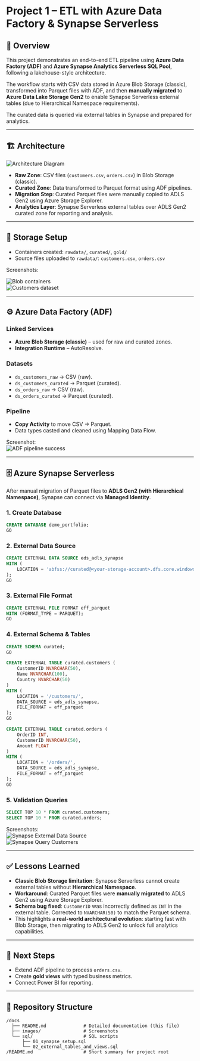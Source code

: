 # Project 1 – ETL with Azure Data Factory & Synapse Serverless

## 📌 Overview
This project demonstrates an end-to-end ETL pipeline using **Azure Data Factory (ADF)** and **Azure Synapse Analytics Serverless SQL Pool**, following a lakehouse-style architecture.  

The workflow starts with CSV data stored in Azure Blob Storage (classic), transformed into Parquet files with ADF, and then **manually migrated** to **Azure Data Lake Storage Gen2** to enable Synapse Serverless external tables (due to Hierarchical Namespace requirements).  

The curated data is queried via external tables in Synapse and prepared for analytics.

---

## 🏗 Architecture

![Architecture Diagram](../images/project1_architecture.png)

- **Raw Zone**: CSV files (`customers.csv`, `orders.csv`) in Blob Storage (classic).
- **Curated Zone**: Data transformed to Parquet format using ADF pipelines.
- **Migration Step**: Curated Parquet files were manually copied to ADLS Gen2 using Azure Storage Explorer.
- **Analytics Layer**: Synapse Serverless external tables over ADLS Gen2 curated zone for reporting and analysis.

---

## 📂 Storage Setup

- Containers created: `rawdata/`, `curated/`, `gold/`
- Source files uploaded to `rawdata/`: `customers.csv`, `orders.csv`


Screenshots:

![Blob containers](../images/containers.png)  
![Customers dataset](../images/dataset_customers_preview.png)  

---

## ⚙️ Azure Data Factory (ADF)

### Linked Services
- **Azure Blob Storage (classic)** – used for raw and curated zones.
- **Integration Runtime** – AutoResolve.

### Datasets
- `ds_customers_raw` → CSV (raw).  
- `ds_customers_curated` → Parquet (curated).  
- `ds_orders_raw` → CSV (raw).  
- `ds_orders_curated` → Parquet (curated).  

### Pipeline
- **Copy Activity** to move CSV → Parquet.  
- Data types casted and cleaned using Mapping Data Flow.  

Screenshot:  
![ADF pipeline success](../images/pipeline_success.png)

---

## 🗄 Azure Synapse Serverless

After manual migration of Parquet files to **ADLS Gen2 (with Hierarchical Namespace)**, Synapse can connect via **Managed Identity**.

### 1. Create Database
```sql
CREATE DATABASE demo_portfolio;
GO
```

### 2. External Data Source
```sql
CREATE EXTERNAL DATA SOURCE eds_adls_synapse
WITH (
    LOCATION = 'abfss://curated@<your-storage-account>.dfs.core.windows.net'
);
GO
```

### 3. External File Format
```sql
CREATE EXTERNAL FILE FORMAT eff_parquet
WITH (FORMAT_TYPE = PARQUET);
GO
```

### 4. External Schema & Tables
```sql
CREATE SCHEMA curated;
GO

CREATE EXTERNAL TABLE curated.customers (
    CustomerID NVARCHAR(50),
    Name NVARCHAR(100),
    Country NVARCHAR(50)
)
WITH (
    LOCATION = '/customers/',
    DATA_SOURCE = eds_adls_synapse,
    FILE_FORMAT = eff_parquet
);
GO

CREATE EXTERNAL TABLE curated.orders (
    OrderID INT,
    CustomerID NVARCHAR(50),
    Amount FLOAT
)
WITH (
    LOCATION = '/orders/',
    DATA_SOURCE = eds_adls_synapse,
    FILE_FORMAT = eff_parquet
);
GO
```

### 5. Validation Queries
```sql
SELECT TOP 10 * FROM curated.customers;
SELECT TOP 10 * FROM curated.orders;
```

Screenshots:  
![Synapse External Data Source](../images/synapse_external_datasource.png)  
![Synapse Query Customers](../images/synapse_openrowset_customers.png)

---

## ✅ Lessons Learned

- **Classic Blob Storage limitation**: Synapse Serverless cannot create external tables without **Hierarchical Namespace**.  
- **Workaround**: Curated Parquet files were **manually migrated** to ADLS Gen2 using Azure Storage Explorer.  
- **Schema bug fixed**: `CustomerID` was incorrectly defined as `INT` in the external table. Corrected to `NVARCHAR(50)` to match the Parquet schema.  
- This highlights a **real-world architectural evolution**: starting fast with Blob Storage, then migrating to ADLS Gen2 to unlock full analytics capabilities.

---

## 🔮 Next Steps
- Extend ADF pipeline to process `orders.csv`.  
- Create **gold views** with typed business metrics.  
- Connect Power BI for reporting.

---

## 📂 Repository Structure
```
/docs
  ├── README.md              # Detailed documentation (this file)
  ├── images/                # Screenshots
  └── sql/                   # SQL scripts
      ├── 01_synapse_setup.sql
      └── 02_external_tables_and_views.sql
/README.md                   # Short summary for project root
```
